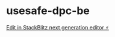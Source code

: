 # usesafe-dpc-be

[Edit in StackBlitz next generation editor ⚡️](https://stackblitz.com/~/github.com/FurkanArslan/usesafe-dpc-be)